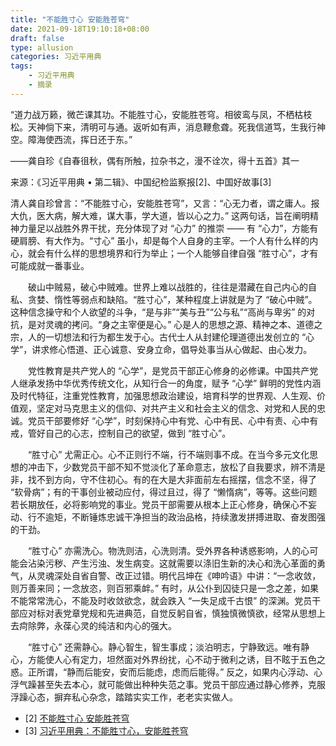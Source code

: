 ```yaml
---
title: "不能胜寸心 安能胜苍穹"
date: 2021-09-18T19:10:18+08:00
draft: false
type: allusion
categories: 习近平用典
tags: 
    - 习近平用典
    - 摘录
---
```


“道力战万籁，微芒课其功。不能胜寸心，安能胜苍穹。相彼鸾与凤，不栖枯枝松。天神倘下来，清明可与通。返听如有声，消息鞭愈聋。死我信道笃，生我行神空。障海使西流，挥日还于东。”

<!--more-->
——龚自珍《自春徂秋，偶有所触，拉杂书之，漫不诠次，得十五首》其一

来源：《习近平用典 • 第二辑》、中国纪检监察报[2]、中国好故事[3]

清人龚自珍曾言：“不能胜寸心，安能胜苍穹”，又言：“心无力者，谓之庸人。报大仇，医大病，解大难，谋大事，学大道，皆以心之力。” 这两句话，旨在阐明精神力量足以战胜外界干扰，充分体现了对 “心力” 的推崇 —— 有 “心力”，方能有硬肩膀、有大作为。“寸心” 虽小，却是每个人自身的主宰。一个人有什么样的内心，就会有什么样的思想境界和行为举止；一个人能够自律自强 “胜寸心”，才有可能成就一番事业。

　　破山中贼易，破心中贼难。世界上难以战胜的，往往是潜藏在自己内心的自私、贪婪、惰性等弱点和缺陷。“胜寸心”，某种程度上讲就是为了 “破心中贼”。这种信念操守和个人欲望的斗争，“是与非”“美与丑”“公与私”“高尚与卑劣” 的对抗，是对灵魂的拷问。“身之主宰便是心。” 心是人的思想之源、精神之本、道德之宗，人的一切想法和行为都生发于心。古代士人从封建伦理道德出发创立的 “心学”，讲求修心悟道、正心诚意、安身立命，倡导处事当从心做起、由心发力。

　　党性教育是共产党人的 “心学”，是党员干部正心修身的必修课。中国共产党人继承发扬中华优秀传统文化，从知行合一的角度，赋予 “心学” 鲜明的党性内涵及时代特征，注重党性教育，加强思想政治建设，培育科学的世界观、人生观、价值观，坚定对马克思主义的信仰、对共产主义和社会主义的信念、对党和人民的忠诚。党员干部要修好 “心学”，时刻保持心中有党、心中有民、心中有责、心中有戒，管好自己的心志，控制自己的欲望，做到 “胜寸心”。

　　“胜寸心” 尤需正心。心不正则行不端，行不端则事不成。在当今多元文化思想的冲击下，少数党员干部不知不觉淡化了革命意志，放松了自我要求，辨不清是非，找不到方向，守不住初心。有的在大是大非面前左右摇摆，信念不坚，得了 “软骨病”；有的干事创业被动应付，得过且过，得了 “懒惰病”，等等。这些问题若长期放任，必将影响党的事业。党员干部需要从根本上正心修身，确保心不妄动、行不逾矩，不断锤炼忠诚干净担当的政治品格，持续激发拼搏进取、奋发图强的干劲。

　　“胜寸心” 亦需洗心。物洗则洁，心洗则清。受外界各种诱惑影响，人的心可能会沾染污秽、产生污浊、发生病变。这就需要以涤旧生新的决心和洗心革面的勇气，从灵魂深处自省自警、改正过错。明代吕坤在《呻吟语》中讲：“一念收敛，则万善来同；一念放恣，则百邪乘衅。” 有时，从公仆到囚徒只是一念之差，如果不能常常洗心，不能及时收敛欲念，就会跌入 “一失足成千古恨” 的深渊。党员干部应对标对表党章党规和先进典范，自觉反躬自省，慎独慎微慎欲，经常从思想上去疴除弊，永葆心灵的纯洁和内心的强大。

　　“胜寸心” 还需静心。静心智生，智生事成；淡泊明志，宁静致远。唯有静心，方能使人心有定力，坦然面对外界纷扰，心不动于微利之诱，目不眩于五色之惑。正所谓，“静而后能安，安而后能虑，虑而后能得。” 反之，如果内心浮动、心浮气躁甚至失去本心，就可能做出种种失范之事。党员干部应通过静心修养，克服浮躁心态，摒弃私心杂念，踏踏实实工作，老老实实做人。

- [2] [不能胜寸心 安能胜苍穹](https://jjjcb.ccdi.gov.cn/epaper/index.html?guid=1408259568194027523)
- [3] [习近平用典：不能胜寸心，安能胜苍穹](https://www.chinastory.cn/PCzwdbk/detail_v2/20190812/1006000000039761561104697554921463_1.html)

